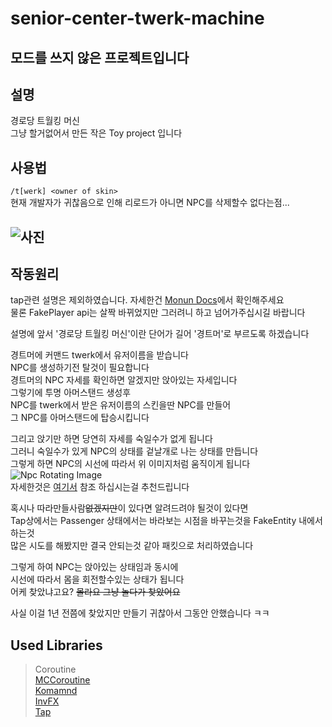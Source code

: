 # senior-center-twerk-machine
## 모드를 쓰지 않은 프로젝트입니다
## 설명
경로당 트월킹 머신   
그냥 할거없어서 만든 작은 Toy project 입니다

## 사용법
`/t[werk] <owner of skin>`   
현재 개발자가 귀찮음으로 인해
리로드가 아니면 NPC를 삭제할수 없다는점...

![사진](images/image.gif)
---
## 작동원리

tap관련 설명은 제외하였습니다. 자세한건 [Monun Docs](https://monun.me/dev/tap/fake-entity)에서 확인해주세요   
물론 FakePlayer api는 살짝 바뀌었지만 그러려니 하고 넘어가주십시길 바랍니다


설명에 앞서 '경로당 트월킹 머신'이란 단어가 길어 '경트머'로 부르도록 하겠습니다


경트머에 커맨드 twerk에서 유저이름을 받습니다   
NPC를 생성하기전 탈것이 필요합니다   
경트머의 NPC 자세를 확인하면 알겠지만 앉아있는 자세입니다   
그렇기에 투명 아머스탠드 생성후   
NPC를 twerk에서 받은 유저이름의 스킨을딴 NPC를 만들어   
그 NPC를 아머스탠드에 탑승시킵니다   


그리고 앉기만 하면 당연히 자세를 숙일수가 없게 됩니다   
그러니 숙일수가 있게 NPC의 상태를 겉날개로 나는 상태를 만듭니다   
그렇게 하면 NPC의 시선에 따라서 위 이미지처럼 움직이게 됩니다   
![Npc Rotating Image](https://i.imgur.com/qmvJmyU.gif)   
자세한것은 [여기서](https://www.spigotmc.org/threads/packet-discovery-rotating-player-models.318388/#post-3024113) 참조 하십시는걸 추천드립니다


혹시나 따라만들사람~~없겠지만~~이 있다면 알려드려야 될것이 있다면   
Tap상에서는 Passenger 상태에서는 바라보는 시점을 바꾸는것을 FakeEntity 내에서 하는것   
많은 시도를 해봤지만 결국 안되는것 같아 패킷으로 처리하였습니다   


그렇게 하여 NPC는 앉아있는 상태임과 동시에   
시선에 따라서 몸을 회전할수있는 상태가 됩니다   
어케 찾았냐고요? ~~몰라요 그냥 놀다가 찾았어요~~


사실 이걸 1년 전쯤에 찾았지만 만들기 귀찮아서 그동안 안했습니다 ㅋㅋ

## Used Libraries
> Coroutine   
> [MCCoroutine](https://github.com/Shynixn/MCCoroutine)   
> [Komamnd](https://github.com/monun/kommand)   
> [InvFX](https://github.com/monun/invfx)   
> [Tap](https://github.com/monun/tap)   

